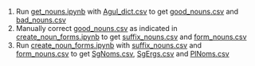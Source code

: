 1. Run [get_nouns.ipynb]([url](https://github.com/nstsi/agul/blob/master/get_noun_forms/get_nouns.ipynb)) with [Agul_dict.csv]([url](https://github.com/nstsi/agul/blob/master/get_noun_forms/Agul_dict.csv)) to get [good_nouns.csv]([url](https://github.com/nstsi/agul/blob/master/get_noun_forms/results/good_nouns.csv)) and [bad_nouns.csv]([url](https://github.com/nstsi/agul/blob/master/get_noun_forms/results/bad_nouns.csv))
2. Manually correct [good_nouns.csv]([url](https://github.com/nstsi/agul/blob/master/get_noun_forms/results/good_nouns.csv)) as indicated in [create_noun_forms.ipynb]([url](https://github.com/nstsi/agul/blob/master/get_noun_forms/create_noun_forms.ipynb)) to get [suffix_nouns.csv]([url](https://github.com/nstsi/agul/blob/master/get_noun_forms/results/suffix_nouns.csv)) and [form_nouns.csv]([url](https://github.com/nstsi/agul/blob/master/get_noun_forms/results/form_nouns.csv))
3. Run [create_noun_forms.ipynb]([url](https://github.com/nstsi/agul/blob/master/get_noun_forms/create_noun_forms.ipynb)) with [suffix_nouns.csv]([url](https://github.com/nstsi/agul/blob/master/get_noun_forms/results/suffix_nouns.csv)) and [form_nouns.csv]([url](https://github.com/nstsi/agul/blob/master/get_noun_forms/results/form_nouns.csv)) to get [SgNoms.csv]([url](https://github.com/nstsi/agul/blob/master/get_noun_forms/results/SgNoms.csv)), [SgErgs.csv]([url](https://github.com/nstsi/agul/blob/master/get_noun_forms/results/SgErgs.csv)) and [PlNoms.csv]([url](https://github.com/nstsi/agul/blob/master/get_noun_forms/results/PlNoms.csv))
